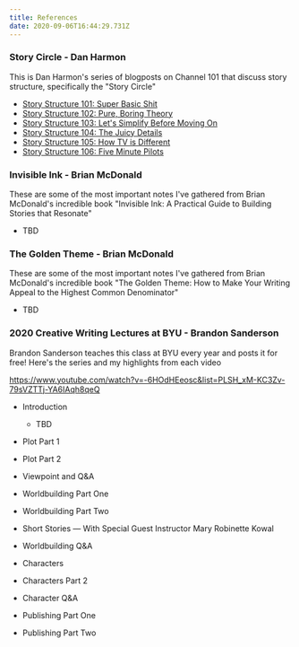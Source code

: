```yaml
---
title: References
date: 2020-09-06T16:44:29.731Z
---
```

### Story Circle - Dan Harmon

This is Dan Harmon's series of blogposts on Channel 101 that discuss story structure, specifically the "Story Circle"

* <a href='https://channel101.fandom.com/wiki/Story_Structure_101:_Super_Basic_Shit' target='_blank'>Story Structure 101: Super Basic Shit</a>
* <a href='https://channel101.fandom.com/wiki/Story_Structure_102:_Pure,_Boring_Theory' target='_blank'>Story Structure 102: Pure, Boring Theory</a>
* <a href='https://channel101.fandom.com/wiki/Story_Structure_103:_Let%27s_Simplify_Before_Moving_On' target='_blank'>Story Structure 103: Let's Simplify Before Moving On</a>
* <a href='https://channel101.fandom.com/wiki/Story_Structure_104:_The_Juicy_Details' target='_blank'>Story Structure 104: The Juicy Details</a>
* <a href='https://channel101.fandom.com/wiki/Story_Structure_105:_How_TV_is_Different' target='_blank'>Story Structure 105: How TV is Different</a>
* <a href='https://channel101.fandom.com/wiki/Story_Structure_106:_Five_Minute_Pilots' target='_blank'>Story Structure 106: Five Minute Pilots</a>

### Invisible Ink - Brian McDonald

These are some of the most important notes I've gathered from Brian McDonald's incredible book "Invisible Ink: A Practical Guide to Building Stories that Resonate"

* TBD

### The Golden Theme - Brian McDonald

These are some of the most important notes I've gathered from Brian McDonald's incredible book "The Golden Theme: How to Make Your Writing Appeal to the Highest Common Denominator"

* TBD

### 2020 Creative Writing Lectures at BYU - Brandon Sanderson

Brandon Sanderson teaches this class at BYU every year and posts it for free! Here's the series and my highlights from each video

https://www.youtube.com/watch?v=-6HOdHEeosc&list=PLSH_xM-KC3Zv-79sVZTTj-YA6IAqh8qeQ

* Introduction

  * TBD
* Plot Part 1
* Plot Part 2
* Viewpoint and Q&A
* Worldbuilding Part One
* Worldbuilding Part Two
* Short Stories — With Special Guest Instructor Mary Robinette Kowal
* Worldbuilding Q&A
* Characters
* Characters Part 2
* Character Q&A
* Publishing Part One
* Publishing Part Two